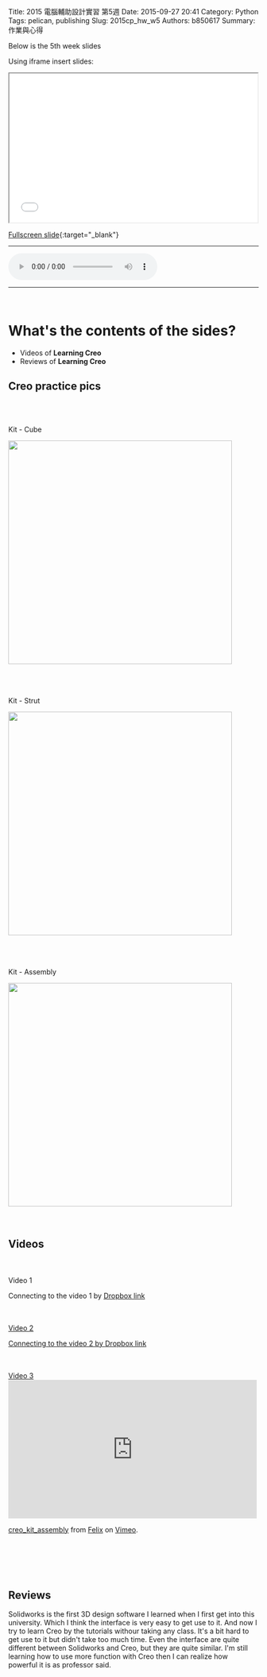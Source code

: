 Title: 2015 電腦輔助設計實習 第5週
Date: 2015-09-27 20:41
Category: Python
Tags: pelican, publishing
Slug: 2015cp_hw_w5
Authors: b850617
Summary: 作業與心得

Below is the 5th week slides

Using iframe insert slides:

<iframe src="2015cadpslidesw5.html" width="500" height="300"></iframe>

[Fullscreen slide](2015cadpslidesw5.html){:target="_blank"}
<br>
<hr>
<html>
<head>
<title>one of us.mp3</title>
</head>
<body>
    <audio controls pause loop>
        <source src="https://copy.com/ITOl2LH73BzCm32f">
    </audio>
</body>
</html>
<hr>
<br>

What's the contents of the sides?
============

  * Videos of **Learning Creo**
  * Reviews of **Learning Creo**

Creo practice pics
----------------------
<br>
<br>
<p>Kit - Cube </p>
<img src="https://copy.com/2Fp3eWZkvLaIqfjt"width="450"height="450">
<br>
<br>

<br>
<br>
<p>Kit - Strut </p>
<img src="https://copy.com/3gCH14QfiCxwW94P"width="450"height="450">
<br>
<br>

<br>
<br>
<p>Kit - Assembly </p>
<img src="https://copy.com/FAgfyzFNDPoGM76F"width="450"height="450">
<br>
<br>
<br>


Videos
-------------------------
<br>
<br>
Video 1
<br>
<p>Connecting to the video 1 by <a href="https://www.dropbox.com/s/5yuksh4t7jij0vo/creo_kit_cube.webm?dl=0"</a>Dropbox link</p>
<br>


<br>
Video 2
<br>
<p>Connecting to the video 2 by <a href="https://www.dropbox.com/s/g1vf9qexdualqpg/creo_kit_strut.webm?dl=0"</a>Dropbox link</p>
<br>

<br>
Video 3
<br>
<iframe src="https://player.vimeo.com/video/144746168" width="500" height="279" frameborder="0" webkitallowfullscreen mozallowfullscreen allowfullscreen></iframe> <p><a href="https://vimeo.com/144746168">creo_kit_assembly</a> from <a href="https://vimeo.com/user44760923">Felix</a> on <a href="https://vimeo.com">Vimeo</a>.</p>
<br>
<br>
<br>
<br>

Reviews
----------------------
Solidworks is the first 3D design software I learned when I first get into this university. Which I think the interface is very easy to get use to it. And now I try to learn Creo by the tutorials withour taking any class. It's a bit hard to get use to it but didn't take too much time. Even the interface are quite different between Solidworks and Creo, but they are quite similar. I'm still learning how to use more function with Creo then I can realize how powerful it is as professor said. 
<br>